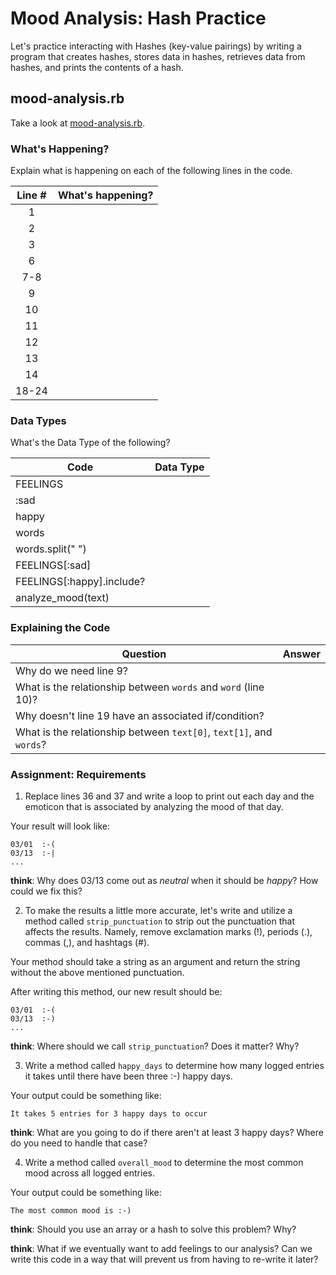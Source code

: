 # Mood Analysis: Hash Practice
Let's practice interacting with Hashes (key-value pairings) by writing a program that creates hashes, stores data in hashes, retrieves data from hashes, and prints the contents of a hash.

## mood-analysis.rb
Take a look at [mood-analysis.rb](mood-analysis.rb).

### What's Happening?
Explain what is happening on each of the following lines in the code.

| Line # | What's happening?
|:------:|-------------------
| 1      |
| 2      |
| 3      |
| 6      |
| 7-8    |
| 9      |
| 10     |
| 11     |
| 12     |
| 13     |
| 14     |
| 18-24  |

### Data Types
What's the Data Type of the following?

| Code                       | Data Type
|----------------------------|-----------
| FEELINGS                   |
| :sad                       |
| happy                      |
| words                      |
| words.split(" ")           |
| FEELINGS[:sad]             |
| FEELINGS[:happy].include?  |
| analyze_mood(text)         |

### Explaining the Code
| Question               | Answer
|------------------------|-------
| Why do we need line 9? |
| What is the relationship between `words` and `word` (line 10)? |
| Why doesn't line 19 have an associated if/condition? |
| What is the relationship between `text[0]`, `text[1]`, and `words`? |

### Assignment: Requirements
1. Replace lines 36 and 37 and write a loop to print out each day and the emoticon that is associated by analyzing the mood of that day.

Your result will look like:
```
03/01  :-(
03/13  :-|
...
```

**think**: Why does 03/13 come out as _neutral_ when it should be _happy_? How could we fix this?

2. To make the results a little more accurate, let's write and utilize a method called `strip_punctuation` to strip out the punctuation that affects the results. Namely, remove  exclamation marks (!), periods (.), commas (,), and hashtags (#).

Your method should take a string as an argument and return the string without the above mentioned punctuation.

After writing this method, our new result should be:
```
03/01  :-(
03/13  :-)
...
```

**think**: Where should we call `strip_punctuation`? Does it matter? Why?

3. Write a method called `happy_days` to determine how many logged entries it takes until there have been three :-) happy days.

Your output could be something like:
```
It takes 5 entries for 3 happy days to occur
```

**think**: What are you going to do if there aren't at least 3 happy days? Where do you need to handle that case?

4. Write a method called `overall_mood` to determine the most common mood across all logged entries.

Your output could be something like:
```
The most common mood is :-)
```

**think**: Should you use an array or a hash to solve this problem? Why?

**think**: What if we eventually want to add feelings to our analysis? Can we write this code in a way that will prevent us from having to re-write it later?
